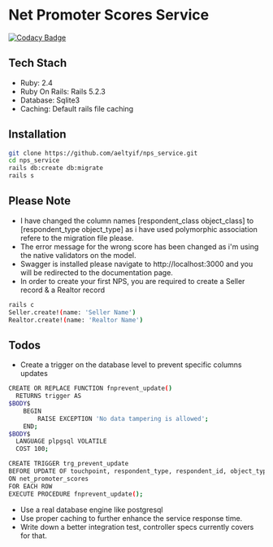 # Net Promoter Scores Service

[![Codacy Badge](https://api.codacy.com/project/badge/Grade/336f43606d994235ba730d6faa56d799)](https://www.codacy.com/app/aeltyif/nps_service?utm_source=github.com&amp;utm_medium=referral&amp;utm_content=aeltyif/nps_service&amp;utm_campaign=Badge_Grade)

## Tech Stach
  - Ruby: 2.4
  - Ruby On Rails: Rails 5.2.3
  - Database: Sqlite3
  - Caching: Default rails file caching

## Installation
```sh
git clone https://github.com/aeltyif/nps_service.git
cd nps_service
rails db:create db:migrate
rails s
```

## Please Note
  - I have changed the column names [respondent_class object_class] to [respondent_type object_type] as i have used polymorphic association refere to the migration file please.
  - The error message for the wrong score has been changed as i'm using the native validators on the model.
  - Swagger is installed please navigate to http://localhost:3000 and you will be redirected to the documentation page.
  - In order to create your first NPS, you are required to create a Seller record & a Realtor record
```sh
rails c
Seller.create!(name: 'Seller Name')
Realtor.create!(name: 'Realtor Name')
```

## Todos
  - Create a trigger on the database level to prevent specific columns updates
  ```sh
  CREATE OR REPLACE FUNCTION fnprevent_update()
    RETURNS trigger AS
  $BODY$
      BEGIN
          RAISE EXCEPTION 'No data tampering is allowed';
      END;
  $BODY$
    LANGUAGE plpgsql VOLATILE
    COST 100;

  CREATE TRIGGER trg_prevent_update
  BEFORE UPDATE OF touchpoint, respondent_type, respondent_id, object_type, object_id
  ON net_promoter_scores
  FOR EACH ROW
  EXECUTE PROCEDURE fnprevent_update();
  ```
  - Use a real database engine like postgresql
  - Use proper caching to further enhance the service response time.
  - Write down a better integration test, controller specs currently covers for that.
